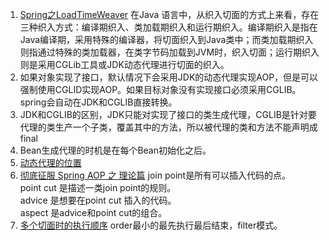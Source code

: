 1. [Spring之LoadTimeWeaver](https://sexycoding.iteye.com/blog/1062372) 
在Java 语言中，从织入切面的方式上来看，存在三种织入方式：编译期织入、类加载期织入和运行期织入。编译期织入是指在Java编译期，采用特殊的编译器，将切面织入到Java类中；而类加载期织入则指通过特殊的类加载器，在类字节码加载到JVM时，织入切面；运行期织入则是采用CGLib工具或JDK动态代理进行切面的织入。 
1. 如果对象实现了接口，默认情况下会采用JDK的动态代理实现AOP，但是可以强制使用CGLID实现AOP。如果目标对象没有实现接口必须采用CGLIB。spring会自动在JDK和CGLIB直接转换。      
1. JDK和CGLIB的区别，JDK只能对实现了接口的类生成代理，CGLIB是针对要代理的类生产一个子类，覆盖其中的方法，所以被代理的类和方法不能声明成final
1. Bean生成代理的时机是在每个Bean初始化之后。
2. [动态代理的位置](https://github.com/lwwjxz/Blogs/blob/master/image/WX20181216-174906%402x.png)
3. [彻底征服 Spring AOP 之 理论篇](https://segmentfault.com/a/1190000007469968)
    join point是所有可以插入代码的点。    
    point cut 是描述一类join point的规则。    
    advice 是想要在point cut 插入的代码。      
    aspect 是advice和point cut的组合。   
1. [多个切面时的执行顺序](https://blog.csdn.net/qqXHwwqwq/article/details/51678595)  order最小的最先执行最后结束，filter模式。     
